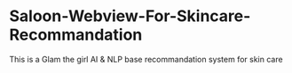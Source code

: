 # Saloon-Webview-For-Skincare-Recommandation
This is a Glam the girl AI & NLP base recommandation system for skin care
